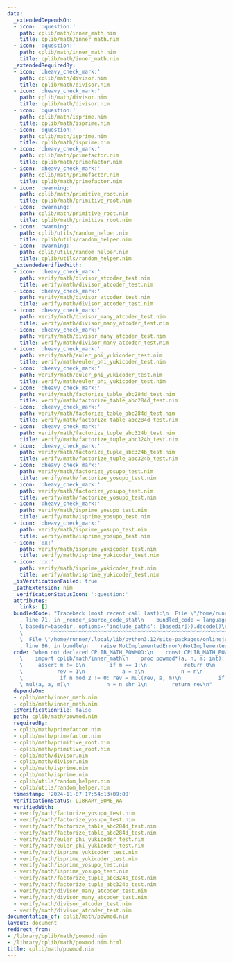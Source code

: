 ```yaml
---
data:
  _extendedDependsOn:
  - icon: ':question:'
    path: cplib/math/inner_math.nim
    title: cplib/math/inner_math.nim
  - icon: ':question:'
    path: cplib/math/inner_math.nim
    title: cplib/math/inner_math.nim
  _extendedRequiredBy:
  - icon: ':heavy_check_mark:'
    path: cplib/math/divisor.nim
    title: cplib/math/divisor.nim
  - icon: ':heavy_check_mark:'
    path: cplib/math/divisor.nim
    title: cplib/math/divisor.nim
  - icon: ':question:'
    path: cplib/math/isprime.nim
    title: cplib/math/isprime.nim
  - icon: ':question:'
    path: cplib/math/isprime.nim
    title: cplib/math/isprime.nim
  - icon: ':heavy_check_mark:'
    path: cplib/math/primefactor.nim
    title: cplib/math/primefactor.nim
  - icon: ':heavy_check_mark:'
    path: cplib/math/primefactor.nim
    title: cplib/math/primefactor.nim
  - icon: ':warning:'
    path: cplib/math/primitive_root.nim
    title: cplib/math/primitive_root.nim
  - icon: ':warning:'
    path: cplib/math/primitive_root.nim
    title: cplib/math/primitive_root.nim
  - icon: ':warning:'
    path: cplib/utils/random_helper.nim
    title: cplib/utils/random_helper.nim
  - icon: ':warning:'
    path: cplib/utils/random_helper.nim
    title: cplib/utils/random_helper.nim
  _extendedVerifiedWith:
  - icon: ':heavy_check_mark:'
    path: verify/math/divisor_atcoder_test.nim
    title: verify/math/divisor_atcoder_test.nim
  - icon: ':heavy_check_mark:'
    path: verify/math/divisor_atcoder_test.nim
    title: verify/math/divisor_atcoder_test.nim
  - icon: ':heavy_check_mark:'
    path: verify/math/divisor_many_atcoder_test.nim
    title: verify/math/divisor_many_atcoder_test.nim
  - icon: ':heavy_check_mark:'
    path: verify/math/divisor_many_atcoder_test.nim
    title: verify/math/divisor_many_atcoder_test.nim
  - icon: ':heavy_check_mark:'
    path: verify/math/euler_phi_yukicoder_test.nim
    title: verify/math/euler_phi_yukicoder_test.nim
  - icon: ':heavy_check_mark:'
    path: verify/math/euler_phi_yukicoder_test.nim
    title: verify/math/euler_phi_yukicoder_test.nim
  - icon: ':heavy_check_mark:'
    path: verify/math/factorize_table_abc284d_test.nim
    title: verify/math/factorize_table_abc284d_test.nim
  - icon: ':heavy_check_mark:'
    path: verify/math/factorize_table_abc284d_test.nim
    title: verify/math/factorize_table_abc284d_test.nim
  - icon: ':heavy_check_mark:'
    path: verify/math/factorize_tuple_abc324b_test.nim
    title: verify/math/factorize_tuple_abc324b_test.nim
  - icon: ':heavy_check_mark:'
    path: verify/math/factorize_tuple_abc324b_test.nim
    title: verify/math/factorize_tuple_abc324b_test.nim
  - icon: ':heavy_check_mark:'
    path: verify/math/factorize_yosupo_test.nim
    title: verify/math/factorize_yosupo_test.nim
  - icon: ':heavy_check_mark:'
    path: verify/math/factorize_yosupo_test.nim
    title: verify/math/factorize_yosupo_test.nim
  - icon: ':heavy_check_mark:'
    path: verify/math/isprime_yosupo_test.nim
    title: verify/math/isprime_yosupo_test.nim
  - icon: ':heavy_check_mark:'
    path: verify/math/isprime_yosupo_test.nim
    title: verify/math/isprime_yosupo_test.nim
  - icon: ':x:'
    path: verify/math/isprime_yukicoder_test.nim
    title: verify/math/isprime_yukicoder_test.nim
  - icon: ':x:'
    path: verify/math/isprime_yukicoder_test.nim
    title: verify/math/isprime_yukicoder_test.nim
  _isVerificationFailed: true
  _pathExtension: nim
  _verificationStatusIcon: ':question:'
  attributes:
    links: []
  bundledCode: "Traceback (most recent call last):\n  File \"/home/runner/.local/lib/python3.12/site-packages/onlinejudge_verify/documentation/build.py\"\
    , line 71, in _render_source_code_stat\n    bundled_code = language.bundle(stat.path,\
    \ basedir=basedir, options={'include_paths': [basedir]}).decode()\n          \
    \         ^^^^^^^^^^^^^^^^^^^^^^^^^^^^^^^^^^^^^^^^^^^^^^^^^^^^^^^^^^^^^^^^^^^^^^^^^^^^^^^^^\n\
    \  File \"/home/runner/.local/lib/python3.12/site-packages/onlinejudge_verify/languages/nim.py\"\
    , line 86, in bundle\n    raise NotImplementedError\nNotImplementedError\n"
  code: "when not declared CPLIB_MATH_POWMOD:\n    const CPLIB_MATH_POWMOD* = 1\n\
    \    import cplib/math/inner_math\n    proc powmod*(a, n, m: int): int =\n   \
    \     assert m != 0\n        if m == 1:\n            return 0\n        var\n \
    \           rev = 1\n            a = a\n            n = n\n        while n > 0:\n\
    \            if n mod 2 != 0: rev = mul(rev, a, m)\n            if n > 1: a =\
    \ mul(a, a, m)\n            n = n shr 1\n        return rev\n"
  dependsOn:
  - cplib/math/inner_math.nim
  - cplib/math/inner_math.nim
  isVerificationFile: false
  path: cplib/math/powmod.nim
  requiredBy:
  - cplib/math/primefactor.nim
  - cplib/math/primefactor.nim
  - cplib/math/primitive_root.nim
  - cplib/math/primitive_root.nim
  - cplib/math/divisor.nim
  - cplib/math/divisor.nim
  - cplib/math/isprime.nim
  - cplib/math/isprime.nim
  - cplib/utils/random_helper.nim
  - cplib/utils/random_helper.nim
  timestamp: '2024-11-07 17:54:13+09:00'
  verificationStatus: LIBRARY_SOME_WA
  verifiedWith:
  - verify/math/factorize_yosupo_test.nim
  - verify/math/factorize_yosupo_test.nim
  - verify/math/factorize_table_abc284d_test.nim
  - verify/math/factorize_table_abc284d_test.nim
  - verify/math/euler_phi_yukicoder_test.nim
  - verify/math/euler_phi_yukicoder_test.nim
  - verify/math/isprime_yukicoder_test.nim
  - verify/math/isprime_yukicoder_test.nim
  - verify/math/isprime_yosupo_test.nim
  - verify/math/isprime_yosupo_test.nim
  - verify/math/factorize_tuple_abc324b_test.nim
  - verify/math/factorize_tuple_abc324b_test.nim
  - verify/math/divisor_many_atcoder_test.nim
  - verify/math/divisor_many_atcoder_test.nim
  - verify/math/divisor_atcoder_test.nim
  - verify/math/divisor_atcoder_test.nim
documentation_of: cplib/math/powmod.nim
layout: document
redirect_from:
- /library/cplib/math/powmod.nim
- /library/cplib/math/powmod.nim.html
title: cplib/math/powmod.nim
---
```

